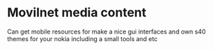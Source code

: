 
# Movilnet media content

Can get mobile resources for make a nice gui interfaces and own s40 themes for your nokia including a small tools and etc
